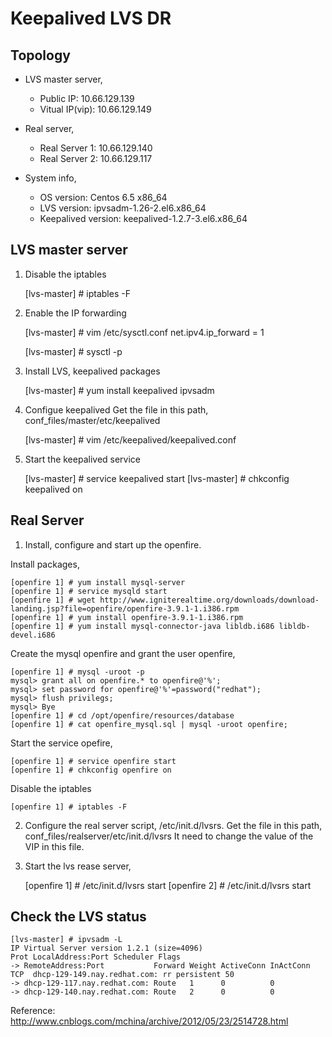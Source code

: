 Keepalived LVS DR
===================

Topology
--------

* LVS master server,
  * Public IP: 10.66.129.139
  * Vitual IP(vip): 10.66.129.149

* Real server,
  * Real Server 1: 10.66.129.140
  * Real Server 2: 10.66.129.117

* System info,
  * OS version: Centos 6.5 x86_64
  * LVS version: ipvsadm-1.26-2.el6.x86_64
  * Keepalived version: keepalived-1.2.7-3.el6.x86_64

LVS master server
-----------------

1. Disable the iptables

    [lvs-master] # iptables -F

2. Enable the IP forwarding
   
    [lvs-master] # vim /etc/sysctl.conf
    net.ipv4.ip_forward = 1
    
    [lvs-master] # sysctl -p

3. Install LVS, keepalived packages
   
    [lvs-master] # yum install keepalived ipvsadm

4. Configue keepalived
Get the file in this path, conf_files/master/etc/keepalived 
   
    [lvs-master] # vim /etc/keepalived/keepalived.conf

5. Start the keepalived service

    [lvs-master] # service keepalived start
    [lvs-master] # chkconfig keepalived on


Real Server
-----------

1. Install, configure and start up the openfire.

Install packages,

    [openfire 1] # yum install mysql-server
    [openfire 1] # service mysqld start
    [openfire 1] # wget http://www.igniterealtime.org/downloads/download-landing.jsp?file=openfire/openfire-3.9.1-1.i386.rpm
    [openfire 1] # yum install openfire-3.9.1-1.i386.rpm
    [openfire 1] # yum install mysql-connector-java libldb.i686 libldb-devel.i686

Create the mysql openfire and grant the user openfire,

    [openfire 1] # mysql -uroot -p
    mysql> grant all on openfire.* to openfire@'%';
    mysql> set password for openfire@'%'=password("redhat");
    mysql> flush privilegs;
    mysql> Bye
    [openfire 1] # cd /opt/openfire/resources/database
    [openfire 1] # cat openfire_mysql.sql | mysql -uroot openfire;
    
Start the service opefire,

    [openfire 1] # service openfire start
    [openfire 1] # chkconfig openfire on

Disable the iptables
   
    [openfire 1] # iptables -F
   
2. Configure the real server script, /etc/init.d/lvsrs.
Get the file in this path, conf_files/realserver/etc/init.d/lvsrs
It need to change the value of the VIP in this file.

3. Start the lvs rease server,

    [openfire 1] # /etc/init.d/lvsrs start
    [openfire 2] # /etc/init.d/lvsrs start


Check the LVS status
--------------------


    [lvs-master] # ipvsadm -L
    IP Virtual Server version 1.2.1 (size=4096)
    Prot LocalAddress:Port Scheduler Flags
    -> RemoteAddress:Port           Forward Weight ActiveConn InActConn
    TCP  dhcp-129-149.nay.redhat.com: rr persistent 50
    -> dhcp-129-117.nay.redhat.com: Route   1      0          0
    -> dhcp-129-140.nay.redhat.com: Route   2      0          0


Reference:
http://www.cnblogs.com/mchina/archive/2012/05/23/2514728.html
